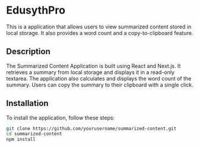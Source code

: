 # EdusythPro

This is a application that allows users to view summarized content stored in local storage. It also provides a word count and a copy-to-clipboard feature.

## Description

The Summarized Content Application is built using React and Next.js. It retrieves a summary from local storage and displays it in a read-only textarea. The application also calculates and displays the word count of the summary. Users can copy the summary to their clipboard with a single click.

## Installation

To install the application, follow these steps:

```bash
git clone https://github.com/yourusername/summarized-content.git
cd summarized-content
npm install
```
